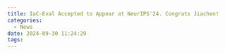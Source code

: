 ```yaml
---
title: IaC-Eval Accepted to Appear at NeurIPS'24. Congrats Jiachen!
categories:
  - News
date: 2024-09-30 11:24:29
tags:
---
```

